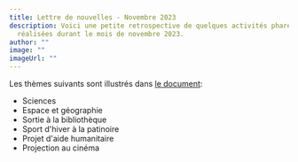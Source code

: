 ```yaml
---
title: Lettre de nouvelles - Novembre 2023
description: Voici une petite retrospective de quelques activités phares
  réalisées durant le mois de novembre 2023.
author: ""
image: ""
imageUrl: ""
---
```

L﻿es thèmes suivants sont  illustrés dans [le document](/media/blog/lettre%20nouvelle%202023%2011.pdf):

* S﻿ciences
* E﻿space et géographie
* Sortie à la bibliothèque
* Sport d'hiver à la patinoire
* Projet d'aide humanitaire
* Projection au cinéma